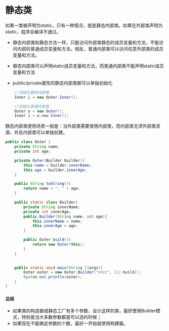 # 静态类


如果一类被声明为static，只有一种情况，就是静态内部类。如果在外部类声明为static，程序会编译不通过。

- 静态内部类和静态方法一样，只能访问外部类静态的成员变量和方法，不能访问内部的普通成员变量和方法，相反，普通内部类可以访问任意外部类的成员变量和方法。

- 静态内部类可以声明static成员变量和方法，而普通内部类不能声明static成员变量和方法

- public/private属性的静态内部类都可以单独初始化

```java
	//初始化静态内部类
	Inner i = new Outer.Inner();
```

```java
	//初始化普通内部类
	Outer o = new Outer();
	Inner i = o.new Inner();
```

静态内部类使用场景一般是：当外部类需要使用内部类，而内部类无须外部类资源，并且内部类可以单独创建。

```java
public class Outer {
    private String name;
    private int age;

    private Outer(Builder builder){
        this.name = builder.innerName;
        this.age = builder.innerAge;
    }

    public String toString(){
        return name + ": " + age;
    }

    public static class Builder{
        private String innerName;
        private int innerAge;
        public Builder(String name, int age){
            this.innerName = name;
            this.innerAge = age;
        }

        public Outer build(){
            return new Outer(this);
        }
    }

    
    public static void main(String []args){
        Outer outer = new Outer.Builder("shit", 11).build();
        System.out.println(outer);
    }
}
```

#### 总结

- 如果类的构造器或静态工厂有多个参数，设计这样的类，最好使用Builder模式，特别是当大多数参数都是可以选的时候；
- 如果现在不能确定参数的个数，最好一开始就使用构建器。
